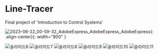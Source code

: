 # Line-Tracer

Final project of 'Introduction to Control Systems'

![2023-06-22_00-59-32_AdobeExpress_AdobeExpress_AdobeExpress](https://github.com/Woojin-Oh/Line-Tracer/assets/123630873/4d6fea33-7e14-44b0-ab4e-9068e88bb73e){: .align-center}{: width="800" }


![슬라이드6](https://github.com/Woojin-Oh/Line-Tracer/assets/123630873/976f9141-e536-4235-a70a-25d9055e6ebc)
![슬라이드7](https://github.com/Woojin-Oh/Line-Tracer/assets/123630873/bd782f4f-aace-46f3-906b-1763525167ee)
![슬라이드8](https://github.com/Woojin-Oh/Line-Tracer/assets/123630873/9b15e204-169c-4f0c-b56a-5dd0c01445b0)
![슬라이드9](https://github.com/Woojin-Oh/Line-Tracer/assets/123630873/387ea1fb-131a-42ce-b1f0-b73af12c9a8c)
![슬라이드10](https://github.com/Woojin-Oh/Line-Tracer/assets/123630873/c81fc389-c687-4581-b1b3-fb41e051c21d)
![슬라이드11](https://github.com/Woojin-Oh/Line-Tracer/assets/123630873/1863ea38-6029-40f6-a2c0-d58465d9b299)
